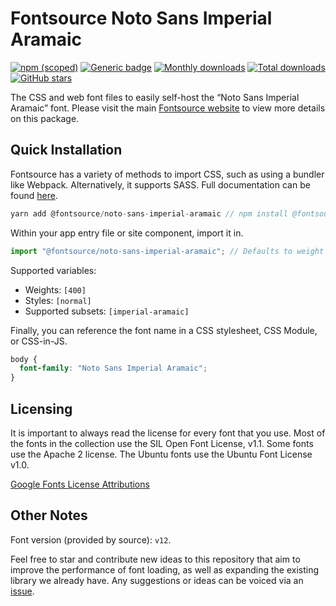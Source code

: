 # Fontsource Noto Sans Imperial Aramaic

[![npm (scoped)](https://img.shields.io/npm/v/@fontsource/noto-sans-imperial-aramaic?color=brightgreen)](https://www.npmjs.com/package/@fontsource/noto-sans-imperial-aramaic) [![Generic badge](https://img.shields.io/badge/fontsource-passing-brightgreen)](https://github.com/fontsource/fontsource) [![Monthly downloads](https://badgen.net/npm/dm/@fontsource/noto-sans-imperial-aramaic)](https://github.com/fontsource/fontsource) [![Total downloads](https://badgen.net/npm/dt/@fontsource/noto-sans-imperial-aramaic)](https://github.com/fontsource/fontsource) [![GitHub stars](https://img.shields.io/github/stars/fontsource/fontsource.svg?style=social&label=Star)](https://github.com/fontsource/fontsource/stargazers)

The CSS and web font files to easily self-host the “Noto Sans Imperial Aramaic” font. Please visit the main [Fontsource website](https://fontsource.org/fonts/noto-sans-imperial-aramaic) to view more details on this package.

## Quick Installation

Fontsource has a variety of methods to import CSS, such as using a bundler like Webpack. Alternatively, it supports SASS. Full documentation can be found [here](https://fontsource.org/docs/introduction).

```javascript
yarn add @fontsource/noto-sans-imperial-aramaic // npm install @fontsource/noto-sans-imperial-aramaic
```

Within your app entry file or site component, import it in.

```javascript
import "@fontsource/noto-sans-imperial-aramaic"; // Defaults to weight 400.
```

Supported variables:

- Weights: `[400]`
- Styles: `[normal]`
- Supported subsets: `[imperial-aramaic]`

Finally, you can reference the font name in a CSS stylesheet, CSS Module, or CSS-in-JS.

```css
body {
  font-family: "Noto Sans Imperial Aramaic";
}
```

## Licensing

It is important to always read the license for every font that you use.
Most of the fonts in the collection use the SIL Open Font License, v1.1. Some fonts use the Apache 2 license. The Ubuntu fonts use the Ubuntu Font License v1.0.

[Google Fonts License Attributions](https://fonts.google.com/attribution)

## Other Notes

Font version (provided by source): `v12`.

Feel free to star and contribute new ideas to this repository that aim to improve the performance of font loading, as well as expanding the existing library we already have. Any suggestions or ideas can be voiced via an [issue](https://github.com/fontsource/fontsource/issues).

